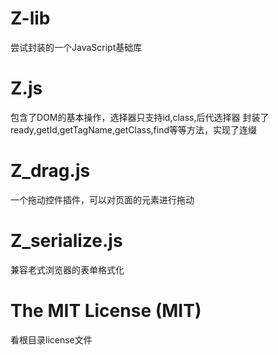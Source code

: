 # Z-lib
尝试封装的一个JavaScript基础库

# Z.js
包含了DOM的基本操作，选择器只支持id,class,后代选择器
封装了ready,getId,getTagName,getClass,find等等方法，实现了连缀

# Z_drag.js
一个拖动控件插件，可以对页面的元素进行拖动

# Z_serialize.js
兼容老式浏览器的表单格式化

# The MIT License (MIT)
看根目录license文件
